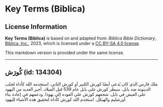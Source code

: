 # Key Terms (Biblica)

## License Information

**Key Terms (Biblica)** is based on and adapted from: _Biblica Bible Dictionary_, [Biblica, Inc.](https://www.biblica.com/), 2023, which is licensed under a [CC BY-SA 4.0 license](https://creativecommons.org/licenses/by-sa/4.0/legalcode.en).

This markdown version is provided under the same license.



--------------------------------

## كُورَش (id: 134304)

ملك فارس الذي كان يُدعى أيضًا كورش الكبير أو كورش الثاني. استخدمه الله كأداة لجلب الدينونة ضد بابل. سيطر كورش على بابل عام 539 قبل الميلاد. أجبر العديد من اليهود على العيش في بابل. شجعهم كورش على العودة إلى يهوذا. ودعمهم في إعادة بناء أورشليم والهيكل. استخدم الله كورش كأداة لتحقيق هذه الأشياء لليهود.


